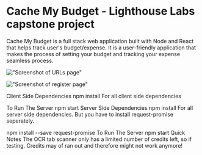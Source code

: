 # Cache My Budget - Lighthouse Labs capstone project

Cache My Budget is a full stack web application built with Node and React that helps track user's budget/expense. It is a user-friendly application that makes the process of setting your budget and tracking your expense seamless process.

!["Screenshot of URLs page"](https://github.com/lighthouse-labs/tinyapp/blob/master/docs/urls-page.png)

!["Screenshot of register page"](https://github.com/lighthouse-labs/tinyapp/blob/master/docs/register-page.png)


Client Side
Dependencies
npm install 
For all client side dependencies

To Run The Server
npm start
Server Side
Dependencies
npm install
For all server side dependencies. But you have to install request-promise seperately.

npm install --save request-promise
To Run The Server
npm start
Quick Notes
The OCR tab scanner only has a limited number of credits left, so if testing. Credits may of ran out and therefore might not work anymore!
